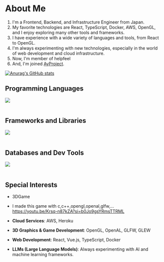# About Me

1. I'm a Frontend, Backend, and Infrastructure Engineer from Japan.
2. My favorite technologies are React, TypeScript, Docker, AWS, OpenGL, and I enjoy exploring many other tools and frameworks.
3. I have experience with a wide variety of languages and tools, from React to OpenGL.
4. I'm always experimenting with new technologies, especially in the world of web development and cloud infrastructure.
5. Now, I'm member of helpfeel
6. And, I'm joined [AyProject](https://ay-home-b59627f95a12.herokuapp.com/).

[![Anurag's GitHub stats](https://github-readme-stats.vercel.app/api?username=nerzgit)](https://github.com/nerzgit/github-readme-stats)

## Programming Languages

<img src="https://skillicons.dev/icons?i=html,css,js,typescript,python,php,c,cpp" /> <br /><br />

## Frameworks and Libraries

<img src="https://skillicons.dev/icons?i=react,vue,nextjs,express,nestjs,fastapi" /> <br /><br />

## Databases and Dev Tools

<img src="https://skillicons.dev/icons?i=postgres,mongodb,docker,git,github,aws,linux,vscode,nginx,heroku" /> <br /><br />

## Special Interests

- 3DGame
- I made this game with c,c++,opengl,openal,glfw,...
https://youtu.be/Krsq-n87kZA?si=b0Jo9gsYRmsTTRML

- **Cloud Services**: AWS, Heroku
- **3D Graphics & Game Development**: OpenGL, OpenAL, GLFW, GLEW
- **Web Development**: React, Vue.js, TypeScript, Docker
- **LLMs (Large Language Models)**: Always experimenting with AI and machine learning frameworks.
